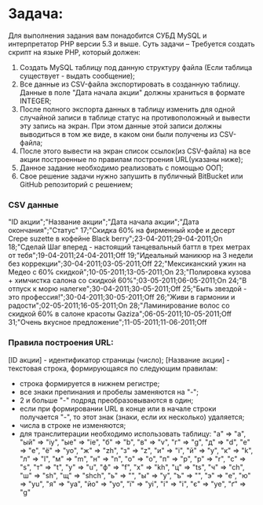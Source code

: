 # Задача:
Для выполнения задания вам понадобится СУБД MySQL и интерпретатор PHP версии 5.3 и выше.
Суть задачи – Требуется создать скрипт на языке PHP, который должен:
1. Создать MySQL таблицу под данную структуру файла (Если таблица существует - выдать сообщение);
2. Все данные из CSV-файла экспортировать в созданную таблицу. Данные в поле "Дата начала акции" должны храниться в формате INTEGER;
3. После полного экспорта данных в таблицу изменить для одной случайной записи в таблице статус на противоположный и вывести эту запись на экран. При этом данные этой записи должны выводиться в том же виде, в каком они были получены из CSV-файла;
4. После этого вывести на экран список ссылок(из CSV-файла) на все акции построенные по правилам построения URL(указаны ниже);
5. Данное задание необходимо реализовать с помощью ООП;
6. Свое решение задачи нужно запушить в публичный BitBucket или GitHub репозиторий с решением;

### CSV данные
"ID акции";"Название акции";"Дата начала акции";"Дата окончания";"Статус"
17;"Скидка 60% на фирменный кофе и десерт Crepe suzette в кофейне Black berry";23-04-2011;29-04-2011;On
18;"Сделай Шаг вперед - настоящий танцевальный баттл в трех метрах от тебя";19-04-2011;24-04-2011;Off
19;"Идеальный маникюр на 3 недели без коррекции";30-04-2011;03-05-2011;Off
22;"Мексиканский ужин на Медео с 60% скидкой";10-05-2011;13-05-2011;On
23;"Полировка кузова + химчистка салона со скидкой 60%";03-05-2011;06-05-2011;On
24;"В отпуск к морю налегке";30-04-2011;30-05-2011;Off
25;"Быть звездой - это профессия!";30-04-2011;30-05-2011;Off
26;"Живи в гармонии и радости";02-05-2011;16-05-2011;On
28;"Ламинирование волос со скидкой 60% в салоне красоты Gaziza";06-05-2011;10-05-2011;Off
31;"Очень вкусное предложение";11-05-2011;11-06-2011;Off

### Правила построения URL:
[ID акции] - идентификатор страницы (число);
[Название акции] - текстовая строка, формирующаяся по следующим правилам:
- строка формируется в нижнем регистре;
- все знаки препинания и пробелы заменяются на "-";
- 2 и больше "-" подряд преобразовываются в один;
- если при формировании URL в конце или в начале строки получается "-", то этот знак (знаки, если их несколько) удаляется;
- числа в строке не изменяются;
- для транслитерации необходимо использовать таблицу:
"а" => "a",
"ый" => "iy",
"ые" => "ie",
"б" => "b",
"в" => "v",
"г" => "g",
"д" => "d",
"е" => "e",
"ё" => "yo",
"ж" => "zh",
"з" => "z",
"и" => "i",
"й" => "y",
"к" => "k",
"л" => "l",
"м" => "m",
"н" => "n",
"о" => "o",
"п" => "p",
"р" => "r",
"с" => "s",
"т" => "t",
"у" => "u",
"ф" => "f",
"х" => "kh",
"ц" => "ts",
"ч" => "ch",
"ш" => "sh",
"щ" => "shch",
"ь" => "",
"ы" => "y",
"ъ" => "",
"э" => "e",
"ю" => "yu",
"я" => "ya",
"йо" => "yo",
"ї" => "yi",
"і" => "i",
"є" => "ye",
"ґ" => "g"
